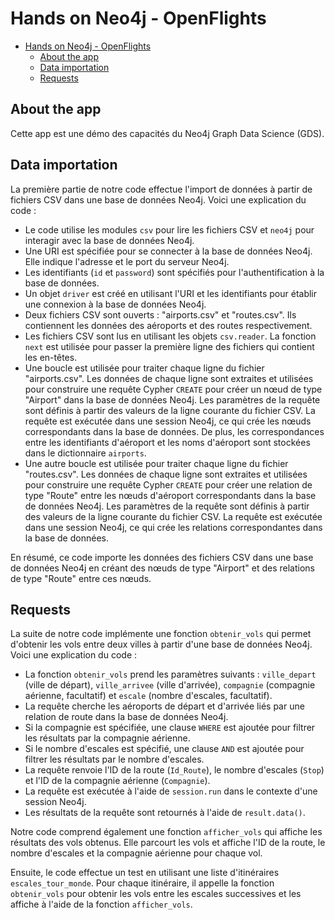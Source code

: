 # Hands on Neo4j - OpenFlights

<!-- TOC -->
* [Hands on Neo4j - OpenFlights](#hands-on-neo4j---openflights)
  * [About the app](#about-the-app)
  * [Data importation](#data-importation)
  * [Requests](#requests)
<!-- TOC -->

## About the app
Cette app est une démo des capacités du Neo4j Graph Data Science (GDS). 

## Data importation

La première partie de notre code effectue l'import de données à partir de fichiers CSV dans une base de données Neo4j. Voici une explication du code :

* Le code utilise les modules `csv` pour lire les fichiers CSV et `neo4j` pour interagir avec la base de données Neo4j.
* Une URI est spécifiée pour se connecter à la base de données Neo4j. Elle indique l'adresse et le port du serveur Neo4j.
* Les identifiants (`id` et `password`) sont spécifiés pour l'authentification à la base de données.
* Un objet `driver` est créé en utilisant l'URI et les identifiants pour établir une connexion à la base de données Neo4j.
* Deux fichiers CSV sont ouverts : "airports.csv" et "routes.csv". Ils contiennent les données des aéroports et des routes respectivement.
* Les fichiers CSV sont lus en utilisant les objets `csv.reader`. La fonction `next` est utilisée pour passer la première ligne des fichiers qui contient les en-têtes.
* Une boucle est utilisée pour traiter chaque ligne du fichier "airports.csv". Les données de chaque ligne sont extraites et utilisées pour construire une requête Cypher `CREATE` pour créer un nœud de type "Airport" dans la base de données Neo4j. Les paramètres de la requête sont définis à partir des valeurs de la ligne courante du fichier CSV. La requête est exécutée dans une session Neo4j, ce qui crée les nœuds correspondants dans la base de données. De plus, les correspondances entre les identifiants d'aéroport et les noms d'aéroport sont stockées dans le dictionnaire `airports`.
* Une autre boucle est utilisée pour traiter chaque ligne du fichier "routes.csv". Les données de chaque ligne sont extraites et utilisées pour construire une requête Cypher `CREATE` pour créer une relation de type "Route" entre les nœuds d'aéroport correspondants dans la base de données Neo4j. Les paramètres de la requête sont définis à partir des valeurs de la ligne courante du fichier CSV. La requête est exécutée dans une session Neo4j, ce qui crée les relations correspondantes dans la base de données.

En résumé, ce code importe les données des fichiers CSV dans une base de données Neo4j en créant des nœuds de type "Airport" et des relations de type "Route" entre ces nœuds.


## Requests

La suite de notre code implémente une fonction `obtenir_vols` qui permet d'obtenir les vols entre deux villes à partir d'une base de données Neo4j. Voici une explication du code :

* La fonction `obtenir_vols` prend les paramètres suivants : `ville_depart` (ville de départ), `ville_arrivee` (ville d'arrivée), `compagnie` (compagnie aérienne, facultatif) et `escale` (nombre d'escales, facultatif).
* La requête cherche les aéroports de départ et d'arrivée liés par une relation de route dans la base de données Neo4j.
* Si la compagnie est spécifiée, une clause `WHERE` est ajoutée pour filtrer les résultats par la compagnie aérienne.
* Si le nombre d'escales est spécifié, une clause `AND` est ajoutée pour filtrer les résultats par le nombre d'escales.
* La requête renvoie l'ID de la route (`Id_Route`), le nombre d'escales (`Stop`) et l'ID de la compagnie aérienne (`Compagnie`).
* La requête est exécutée à l'aide de `session.run` dans le contexte d'une session Neo4j.
* Les résultats de la requête sont retournés à l'aide de `result.data()`.

Notre code comprend également une fonction `afficher_vols` qui affiche les résultats des vols obtenus. Elle parcourt les vols et affiche l'ID de la route, le nombre d'escales et la compagnie aérienne pour chaque vol.

Ensuite, le code effectue un test en utilisant une liste d'itinéraires `escales_tour_monde`. Pour chaque itinéraire, il appelle la fonction `obtenir_vols` pour obtenir les vols entre les escales successives et les affiche à l'aide de la fonction `afficher_vols`.
